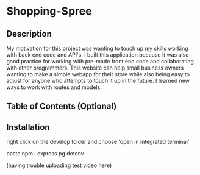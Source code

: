 # Shopping-Spree

## Description

My motivation for this project was wanting to touch up my skills working with back end code and API's.
I built this application because it was also good practice for working with pre-made front end code and collaborating with other programmers.
This website can help small business owners wanting to make a simple webapp for their store while also being easy to adjust for anyone who attempts to touch it up in the future.
I learned new ways to work with routes and models.

## Table of Contents (Optional)

## Installation

right click on the develop folder and choose 'open in integrated terminal'

paste npm i express pg dotenv

(having trouble uploading test video here)
